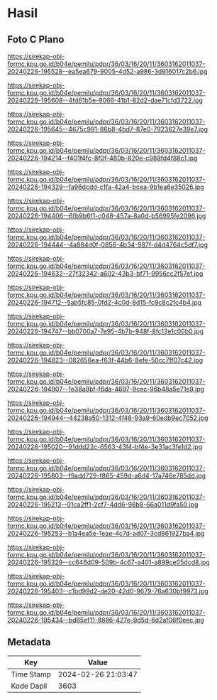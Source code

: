 # Hasil

## Foto C Plano

https://sirekap-obj-formc.kpu.go.id/b04e/pemilu/pdpr/36/03/16/20/11/3603162011037-20240226-195528--ea5ea679-9005-4d52-a986-3d916017c2b6.jpg

https://sirekap-obj-formc.kpu.go.id/b04e/pemilu/pdpr/36/03/16/20/11/3603162011037-20240226-195608--4fd61b5e-9066-41b1-82d2-dae71cfd3722.jpg

https://sirekap-obj-formc.kpu.go.id/b04e/pemilu/pdpr/36/03/16/20/11/3603162011037-20240226-195645--4675c991-86b8-4bd7-87e0-7923627e39e7.jpg

https://sirekap-obj-formc.kpu.go.id/b04e/pemilu/pdpr/36/03/16/20/11/3603162011037-20240226-194214--f401f4fc-8f0f-480b-820e-c988fd4f88c1.jpg

https://sirekap-obj-formc.kpu.go.id/b04e/pemilu/pdpr/36/03/16/20/11/3603162011037-20240226-194329--fa96dcdd-c1fa-42a4-bcea-9b1ea6e35026.jpg

https://sirekap-obj-formc.kpu.go.id/b04e/pemilu/pdpr/36/03/16/20/11/3603162011037-20240226-194406--6fb9b6f1-c048-457a-8a0d-b56995fe2096.jpg

https://sirekap-obj-formc.kpu.go.id/b04e/pemilu/pdpr/36/03/16/20/11/3603162011037-20240226-194444--4a884d0f-0856-4b34-987f-d4d4764c5df7.jpg

https://sirekap-obj-formc.kpu.go.id/b04e/pemilu/pdpr/36/03/16/20/11/3603162011037-20240226-194632--27f32342-a602-43b3-bf71-9956cc2f57ef.jpg

https://sirekap-obj-formc.kpu.go.id/b04e/pemilu/pdpr/36/03/16/20/11/3603162011037-20240226-194712--5ab5fc85-0fd2-4c0d-8d15-fc9c8c2fc4b4.jpg

https://sirekap-obj-formc.kpu.go.id/b04e/pemilu/pdpr/36/03/16/20/11/3603162011037-20240226-194747--bb0700a7-7e95-4b7b-948f-8fc13e1c00b0.jpg

https://sirekap-obj-formc.kpu.go.id/b04e/pemilu/pdpr/36/03/16/20/11/3603162011037-20240226-194823--082656ea-f63f-44b6-8efe-50cc7ff07c42.jpg

https://sirekap-obj-formc.kpu.go.id/b04e/pemilu/pdpr/36/03/16/20/11/3603162011037-20240226-194907--1e38a9bf-f6da-4697-9cec-96b48a5e71e9.jpg

https://sirekap-obj-formc.kpu.go.id/b04e/pemilu/pdpr/36/03/16/20/11/3603162011037-20240226-194944--44238a50-1312-4f48-93a9-60edb9ec7052.jpg

https://sirekap-obj-formc.kpu.go.id/b04e/pemilu/pdpr/36/03/16/20/11/3603162011037-20240226-195020--91ddd22c-6563-43f4-bf4e-3e31ac3fe1d2.jpg

https://sirekap-obj-formc.kpu.go.id/b04e/pemilu/pdpr/36/03/16/20/11/3603162011037-20240226-195803--f9add729-f865-459d-a6d4-17a746e785dd.jpg

https://sirekap-obj-formc.kpu.go.id/b04e/pemilu/pdpr/36/03/16/20/11/3603162011037-20240226-195213--01ca2ff1-2cf7-4dd6-98b8-66a011d9fa50.jpg

https://sirekap-obj-formc.kpu.go.id/b04e/pemilu/pdpr/36/03/16/20/11/3603162011037-20240226-195253--b1a4ea5e-1eae-4c7d-ad07-3cd861927ba4.jpg

https://sirekap-obj-formc.kpu.go.id/b04e/pemilu/pdpr/36/03/16/20/11/3603162011037-20240226-195329--cc646d09-509b-4c67-a401-a899ce05dcd8.jpg

https://sirekap-obj-formc.kpu.go.id/b04e/pemilu/pdpr/36/03/16/20/11/3603162011037-20240226-195403--c1bd99d2-de20-42d0-9679-76a630bf9973.jpg

https://sirekap-obj-formc.kpu.go.id/b04e/pemilu/pdpr/36/03/16/20/11/3603162011037-20240226-195434--bd85ef11-8886-427e-9d5d-6d2af06f0eec.jpg


## Metadata

| Key        | Value               |
| ---------- | ------------------- |
| Time Stamp | 2024-02-26 21:03:47 |
| Kode Dapil | 3603                |



